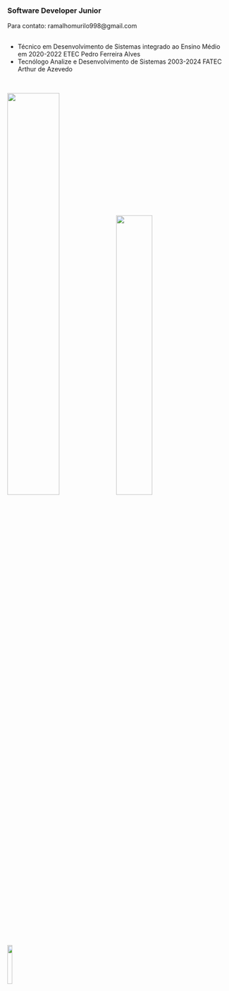 ### Software Developer Junior
<p>Para contato: ramalhomurilo998@gmail.com</p>

##

- Técnico em Desenvolvimento de Sistemas integrado ao Ensino Médio em 2020-2022 ETEC Pedro Ferreira Alves
- Tecnólogo Analize e Desenvolvimento de Sistemas 2003-2024 FATEC Arthur de Azevedo

##

<div>
<br>
  <img width="48.3%" src="https://github-readme-stats.vercel.app/api?username=murilo-ramalho&show_icons=true&count_private=true&theme=transparent">
  <img width="40.3%" src="https://github-readme-stats.vercel.app/api/top-langs/?username=murilo-ramalho&layout=compact&theme=transparent">
  
</div>

##

<br>
<div>
  <a href="https://br.linkedin.com/in/murilo-ramalho-da-mata-b162a3226"><img width="15%" src="https://img.shields.io/badge/LinkedIn-0077B5?style=for-the-badge&logo=linkedin&logoColor=white"></a>
</div>
